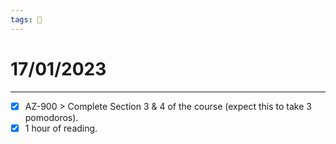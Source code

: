 ```yaml
---
tags: 📆
---
```


# 17/01/2023
---

- [x] AZ-900 > Complete Section 3 & 4 of the course (expect this to take 3 pomodoros).
- [x] 1 hour of reading.
